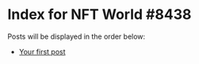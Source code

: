 # Index for NFT World #8438
Posts will be displayed in the order below:

- [Your first post](./001-first.md)

